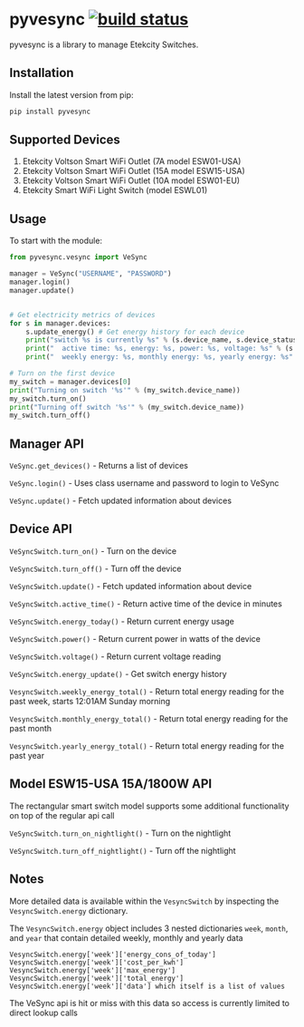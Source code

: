 pyvesync [![build status](https://img.shields.io/pypi/v/pyvesync.svg)](https://pypi.python.org/pypi/pyvesync)
========


pyvesync is a library to manage Etekcity Switches.


Installation
------------

Install the latest version from pip:

```python
pip install pyvesync
```


Supported Devices
-----------------

1. Etekcity Voltson Smart WiFi Outlet (7A model ESW01-USA)
2. Etekcity Voltson Smart WiFi Outlet (15A model ESW15-USA)
3. Etekcity Voltson Smart WiFi Outlet (10A model ESW01-EU)
4. Etekcity Smart WiFi Light Switch (model ESWL01)


Usage
-----

To start with the module:

```python
from pyvesync.vesync import VeSync

manager = VeSync("USERNAME", "PASSWORD")
manager.login()
manager.update()


# Get electricity metrics of devices
for s in manager.devices:
    s.update_energy() # Get energy history for each device
    print("switch %s is currently %s" % (s.device_name, s.device_status))
    print("  active time: %s, energy: %s, power: %s, voltage: %s" % (s.active_time(), s.energy_today(), s.power(), s.voltage()))
    print("  weekly energy: %s, monthly energy: %s, yearly energy: %s" % (s.weekly_energy_total(), s.monthly_energy_total(), s.yearly_energy_total()))

# Turn on the first device
my_switch = manager.devices[0]
print("Turning on switch '%s'" % (my_switch.device_name))
my_switch.turn_on()
print("Turning off switch '%s'" % (my_switch.device_name))
my_switch.turn_off()
```


Manager API
-----------

`VeSync.get_devices()` - Returns a list of devices

`VeSync.login()` - Uses class username and password to login to VeSync

`VeSync.update()` - Fetch updated information about devices


Device API
----------

`VeSyncSwitch.turn_on()` - Turn on the device

`VeSyncSwitch.turn_off()` - Turn off the device

`VeSyncSwitch.update()` - Fetch updated information about device

`VeSyncSwitch.active_time()` - Return active time of the device in minutes

`VeSyncSwitch.energy_today()` - Return current energy usage

`VeSyncSwitch.power()` - Return current power in watts of the device

`VeSyncSwitch.voltage()` - Return current voltage reading

`VeSyncSwitch.energy_update()` - Get switch energy history

`VesyncSwitch.weekly_energy_total()` - Return total energy reading for the past week, starts 12:01AM Sunday morning

`VesyncSwitch.monthly_energy_total()` - Return total energy reading for the past month

`VesyncSwitch.yearly_energy_total()` - Return total energy reading for the past year


Model ESW15-USA 15A/1800W API
---------------------------------
The rectangular smart switch model supports some additional functionality on top of the regular api call

`VeSyncSwitch.turn_on_nightlight()` - Turn on the nightlight

`VeSyncSwitch.turn_off_nightlight()` - Turn off the nightlight


Notes
-----

More detailed data is available within the `VesyncSwitch` by inspecting the `VesyncSwitch.energy` dictionary.

The `VesyncSwitch.energy` object includes 3 nested dictionaries `week`, `month`, and `year` that contain detailed weekly, monthly and yearly data

```
VesyncSwitch.energy['week']['energy_cons_of_today']
VesyncSwitch.energy['week']['cost_per_kwh']
VesyncSwitch.energy['week']['max_energy']
VesyncSwitch.energy['week']['total_energy']
VesyncSwitch.energy['week']['data'] which itself is a list of values
```

The VeSync api is hit or miss with this data so access is currently limited to direct lookup calls